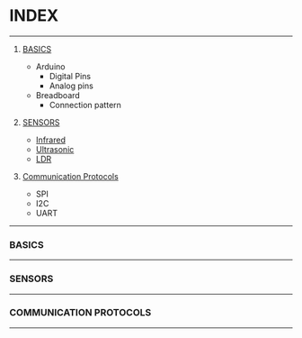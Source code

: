 # INDEX
***
 1) [BASICS](#BASICS)
    *  Arduino
         * Digital Pins
        * Analog pins
    * Breadboard
        * Connection pattern
2) [SENSORS](#SENSORS)
    * [Infrared](https://www.dnatechindia.com/image/cache/catalog/ir%20proximity%20sensor..-500x500.jpg)
    * [Ultrasonic](https://www.makerlab-electronics.com/my_uploads/2016/05/ultrasonic-sensor-HCSR04-1.jpg) 
    * [LDR](https://potentiallabs.com/cart/image/cache/catalog/LDR%20(BIG)-800x800.jpg)

3) [Communication Protocols](#COMMUNICATION-PROTOCOLS)
    * SPI
    * I2C
    * UART
***    
### BASICS
***
### SENSORS
***
### COMMUNICATION PROTOCOLS
***



 
